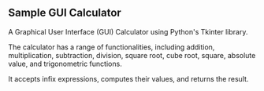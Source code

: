 ## Sample GUI Calculator

A Graphical User Interface (GUI) Calculator using Python's Tkinter library. 

The calculator has a range of functionalities, including addition, multiplication, subtraction, division, square root, cube root, square, absolute value, and trigonometric functions. 

It accepts infix expressions, computes their values, and returns the result.
